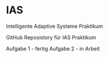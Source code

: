 # IAS
Intelligente Adaptive Systeme Praktikum

GitHub Reposistory für IAS Praktikum

Aufgabe 1 - fertig
Aufgabe 2 - in Arbeit
